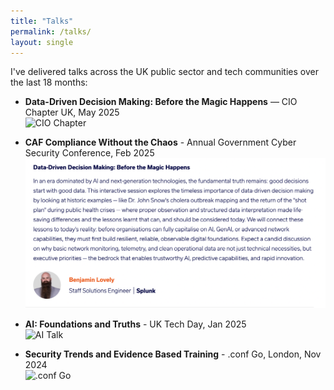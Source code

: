 ```yaml
---
title: "Talks"
permalink: /talks/
layout: single
---
```


I've delivered talks across the UK public sector and tech communities over the last 18 months:

- **Data-Driven Decision Making: Before the Magic Happens** — CIO Chapter UK, May 2025  
  ![CIO Chapter](https://media.licdn.com/dms/image/v2/D4E22AQGjtdcSqOM2dg/feedshare-shrink_800/B4EZSxRmpJGgAg-/0/1738140970508?e=1750291200&v=beta&t=oDL-YaZt2A2YphUiwCpXBoiTWoVv2agenaEsvJBNVmY)

- **CAF Compliance Without the Chaos** - Annual Government Cyber Security Conference, Feb 2025  
  ![CAF Talk](/assets/images/cio_chapter.png)

- **AI: Foundations and Truths** - UK Tech Day, Jan 2025  
  ![AI Talk](https://media.licdn.com/dms/image/v2/D4E22AQGHiLMtD8F6vw/feedshare-shrink_2048_1536/feedshare-shrink_2048_1536/0/1732822341744?e=1750291200&v=beta&t=g3mAVq7wTlkk4LOzFsdEecMsfK0g8dusvaHnUzdIsZk)

- **Security Trends and Evidence Based Training** - .conf Go, London, Nov 2024  
  ![.conf Go](https://media.licdn.com/dms/image/v2/D4E22AQH_L-mpp0VKAQ/feedshare-shrink_800/feedshare-shrink_800/0/1723811515284?e=1750291200&v=beta&t=8NGb-k9KVhUVow_19TxWFswNqMse__zDClzIlrflbmM)
